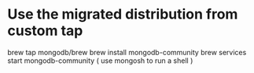 # Use the migrated distribution from custom tap
brew tap mongodb/brew
brew install mongodb-community
brew services start mongodb-community
( use mongosh to run a shell )

